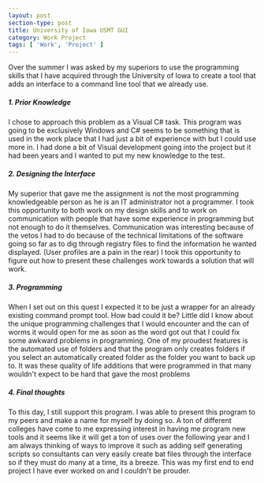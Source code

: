 ```yaml
---
layout: post
section-type: post
title: University of Iowa USMT GUI
category: Work Project
tags: [ 'Work', 'Project' ]
---
```


Over the summer I was asked by my superiors to use the programming skills
that I have acquired through the University of Iowa to create a tool
that adds an interface to a command line tool that we already use.

##### 1. Prior Knowledge
I chose to approach this problem as a Visual C# task. This program was
going to be exclusively Windows and C# seems to be something that is used
in the work place that I had just a bit of experience with but I could
use more in. I had done a bit of Visual development going into the project
but it had been years and I wanted to put my new knowledge to the test.

##### 2. Designing the Interface
My superior that gave me the assignment is not the most programming
knowledgeable person as he is an IT administrator not a programmer. I
took this opportunity to both work on my design skills and to work
on communication with people that have some experience in programming
but not enough to do it themselves. Communication was interesting because
of the vetos I had to do because of the technical limitations of the
software going so far as to dig through registry files to find the
information he wanted displayed. (User profiles are a pain in the rear)
I took this opportunity to figure out how to present these challenges
work towards a solution that will work.

##### 3. Programming
When I set out on this quest I expected it to be just a wrapper for an
already existing command prompt tool. How bad could it be? Little did
I know about the unique programming challenges that I would encounter
and the can of worms it would open for me as soon as the word got out
that I could fix some awkward problems in programming. One of my proudest
features is the automated use of folders and that the program only creates
folders if you select an automatically created folder as the folder you
want to back up to. It was these quality of life additions that were
programmed in that many wouldn't expect to be hard that gave the most
problems

##### 4. Final thoughts
To this day, I still support this program. I was able to present this
program to my peers and make a name for myself by doing so. A ton of
different colleges have come to me expressing interest in having me
program new tools and it seems like it will get a ton of uses over the
following year and I am always thinking of ways to improve it such as
adding self generating scripts so consultants can very easily create bat
files through the interface so if they must do many at a time, its a
breeze. This was my first end to end project I have ever worked on and I
couldn't be prouder.